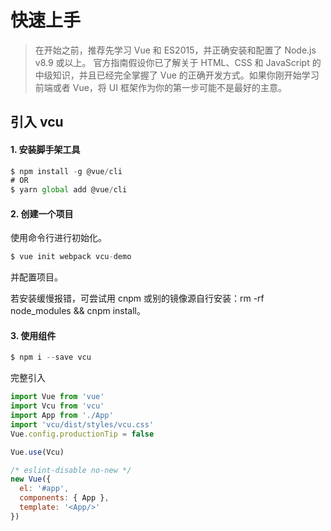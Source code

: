 # 快速上手

> 在开始之前，推荐先学习 Vue 和 ES2015，并正确安装和配置了 Node.js v8.9 或以上。
官方指南假设你已了解关于 HTML、CSS 和 JavaScript 的中级知识，并且已经完全掌握了 Vue 的正确开发方式。如果你刚开始学习前端或者 Vue，将 UI 框架作为你的第一步可能不是最好的主意。

## 引入 vcu

#### 1. 安装脚手架工具

```jsx
$ npm install -g @vue/cli
# OR
$ yarn global add @vue/cli
```

#### 2. 创建一个项目 

使用命令行进行初始化。

```jsx
$ vue init webpack vcu-demo
```

并配置项目。

若安装缓慢报错，可尝试用 cnpm 或别的镜像源自行安装：rm -rf node_modules && cnpm install。

#### 3. 使用组件

```jsx
$ npm i --save vcu
```


完整引入

```jsx
import Vue from 'vue'
import Vcu from 'vcu'
import App from './App'
import 'vcu/dist/styles/vcu.css'
Vue.config.productionTip = false

Vue.use(Vcu)

/* eslint-disable no-new */
new Vue({
  el: '#app',
  components: { App },
  template: '<App/>'
})
```